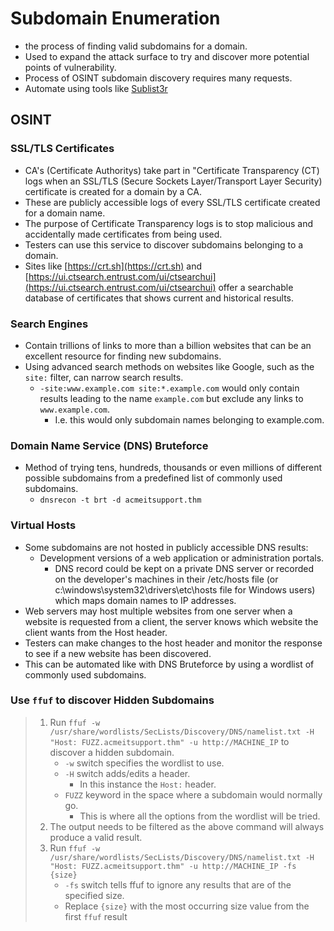 # Subdomain Enumeration
* the process of finding valid subdomains for a domain.
* Used to expand the attack surface to try and discover more potential points of vulnerability.
* Process of OSINT subdomain discovery requires many requests.
* Automate using tools like [Sublist3r](https://github.com/aboul3la/Sublist3r)
## OSINT
### SSL/TLS Certificates
* CA's (Certificate Authoritys) take part in "Certificate Transparency (CT) logs when an SSL/TLS (Secure Sockets Layer/Transport Layer Security) certificate is created for a domain by a CA.
* These are publicly accessible logs of every SSL/TLS certificate created for a domain name.
* The purpose of Certificate Transparency logs is to stop malicious and accidentally made certificates from being used.
* Testers can use this service to discover subdomains belonging to a domain.
* Sites like [https://crt.sh](https://crt.sh) and [https://ui.ctsearch.entrust.com/ui/ctsearchui](https://ui.ctsearch.entrust.com/ui/ctsearchui) offer a searchable database of certificates that shows current and historical results.
### Search Engines
* Contain trillions of links to more than a billion websites that can be an excellent resource for finding new subdomains.
* Using advanced search methods on websites like Google, such as the `site:` filter, can narrow search results.
  * `-site:www.example.com site:*.example.com` would only contain results leading to the name `example.com` but exclude any links to `www.example.com`.
    * I.e. this would only subdomain names belonging to example.com.
### Domain Name Service (DNS) Bruteforce
* Method of trying tens, hundreds, thousands or even millions of different possible subdomains from a predefined list of commonly used subdomains.
  * `dnsrecon -t brt -d acmeitsupport.thm`
### Virtual Hosts
* Some subdomains are not hosted in publicly accessible DNS results:
  * Development versions of a web application or administration portals.
    * DNS record could be kept on a private DNS server or recorded on the developer's machines in their /etc/hosts file (or c:\windows\system32\drivers\etc\hosts file for Windows users) which maps domain names to IP addresses. 
* Web servers may host multiple websites from one server when a website is requested from a client, the server knows which website the client wants from the Host header.
* Testers can make changes to the host header and monitor the response to see if a new website has been discovered.
* This can be automated like with DNS Bruteforce by using a wordlist of commonly used subdomains.

### Use `ffuf` to discover Hidden Subdomains
> 1. Run `ffuf -w /usr/share/wordlists/SecLists/Discovery/DNS/namelist.txt -H "Host: FUZZ.acmeitsupport.thm" -u http://MACHINE_IP` to discover a hidden subdomain.
>    * `-w` switch specifies the wordlist to use.
>    * `-H` switch adds/edits a header.
>      * In this instance the `Host:` header.
>     * `FUZZ` keyword in the space where a subdomain would normally go.
>       * This is where all the options from the wordlist will be tried.
> 7. The output needs to be filtered as the above command will always produce a valid result.
> 8. Run `ffuf -w /usr/share/wordlists/SecLists/Discovery/DNS/namelist.txt -H "Host: FUZZ.acmeitsupport.thm" -u http://MACHINE_IP -fs {size}`
>    * `-fs` switch tells ffuf to ignore any results that are of the specified size.
>    * Replace `{size}` with the most occurring size value from the first `ffuf` result
